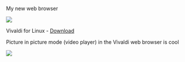 My new web browser

<img src="https://skandyn-sh.github.io/img/vivaldi.png"/>

Vivaldi for Linux - <a href="https://vivaldi.com/download/" target="_blank">Download</a>

Picture in picture mode (video player) in the Vivaldi web browser is cool

<img src="https://skandyn-sh.github.io/img/picture-in-picture.png"/>


